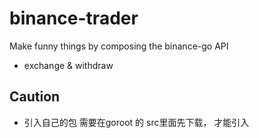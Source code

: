# binance-trader

Make funny things by composing the binance-go API

- exchange & withdraw



## Caution
- 引入自己的包 需要在goroot 的 src里面先下载， 才能引入